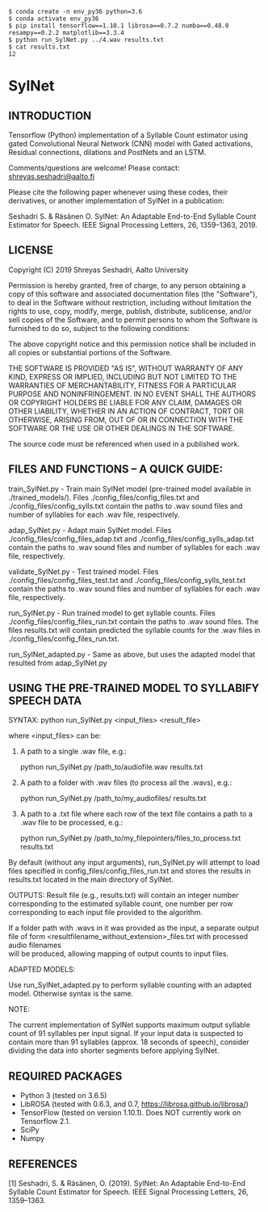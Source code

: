     $ conda create -n env_py36 python=3.6
    $ conda activate env_py36
    $ pip install tensorflow==1.10.1 librosa==0.7.2 numba==0.48.0 resampy==0.2.2 matplotlib==3.3.4
    $ python run_SylNet.py ../4.wav results.txt
    $ cat results.txt
    12

# SylNet

INTRODUCTION
------------
Tensorflow (Python) implementation of a Syllable Count estimator using gated Convolutional Neural Network (CNN) model with Gated activations, Residual connections, dilations and PostNets and an LSTM.

Comments/questions are welcome! Please contact: shreyas.seshadri@aalto.fi

Please cite the following paper whenever using these codes, their derivatives, or another
implementation of SylNet in a publication:

Seshadri S. & Räsänen O. SylNet: An Adaptable End-to-End Syllable Count Estimator for Speech. IEEE Signal Processing Letters, 26, 1359–1363, 2019.


LICENSE
-------

Copyright (C) 2019 Shreyas Seshadri, Aalto University

Permission is hereby granted, free of charge, to any person obtaining a copy of
this software and associated documentation files (the "Software"), to deal in
the Software without restriction, including without limitation the rights to
use, copy, modify, merge, publish, distribute, sublicense, and/or sell copies of
the Software, and to permit persons to whom the Software is furnished to do so,
subject to the following conditions:

The above copyright notice and this permission notice shall be included in all
copies or substantial portions of the Software.

THE SOFTWARE IS PROVIDED "AS IS", WITHOUT WARRANTY OF ANY KIND, EXPRESS OR
IMPLIED, INCLUDING BUT NOT LIMITED TO THE WARRANTIES OF MERCHANTABILITY, FITNESS
FOR A PARTICULAR PURPOSE AND NONINFRINGEMENT. IN NO EVENT SHALL THE AUTHORS OR
COPYRIGHT HOLDERS BE LIABLE FOR ANY CLAIM, DAMAGES OR OTHER LIABILITY, WHETHER
IN AN ACTION OF CONTRACT, TORT OR OTHERWISE, ARISING FROM, OUT OF OR IN
CONNECTION WITH THE SOFTWARE OR THE USE OR OTHER DEALINGS IN THE SOFTWARE.

The source code must be referenced when used in a published work.

FILES AND FUNCTIONS – A QUICK GUIDE:
-------------------
train_SylNet.py - Train main SylNet model (pre-trained model available in ./trained_models/). Files ./config_files/config_files.txt and ./config_files/config_sylls.txt contain the paths to .wav sound files and number of syllables for each .wav file, respectively.

adap_SylNet.py - Adapt main SylNet model. Files ./config_files/config_files_adap.txt and ./config_files/config_sylls_adap.txt contain the paths to .wav sound files and number of syllables for each .wav file, respectively.

validate_SylNet.py	- Test trained model. Files ./config_files/config_files_test.txt and ./config_files/config_sylls_test.txt contain the paths to .wav sound files and number of syllables for each .wav file, respectively.

run_SylNet.py	- Run trained model to get syllable counts. Files ./config_files/config_files_run.txt contain the paths to .wav sound files. The files results.txt will contain predicted the syllable counts for the .wav files in ./config_files/config_files_run.txt.

run_SylNet_adapted.py - Same as above, but uses the adapted model that resulted from adap_SylNet.py


USING THE PRE-TRAINED MODEL TO SYLLABIFY SPEECH DATA
-------------------

SYNTAX:
python run_SylNet.py <input_files> <result_file>

where <input_files> can be:
  1) A path to a single .wav file, e.g.:

      python run_SylNet.py /path_to/audiofile.wav results.txt

  2) A path to a folder with .wav files (to process all the .wavs), e.g.:

      python run_SylNet.py /path_to/my_audiofiles/ results.txt

  3) A path to a .txt file where each row of the text file contains a path to a
      .wav file to be processed, e.g.:

      python run_SylNet.py /path_to/my_filepointers/files_to_process.txt results.txt

By default (without any input arguments), run_SylNet.py will attempt to load files
specified in config_files/config_files_run.txt and stores the results in
results.txt located in the main directory of SylNet.

OUTPUTS:
  Result file (e.g., results.txt) will contain an integer number corresponding to
  the estimated syllable count, one number per row corresponding to each input file
  provided to the algorithm.

  If a folder path with .wavs in it was provided as the input, a separate output file
  of form <resultfilename_without_extension>_files.txt with processed audio filenames  
  will be produced, allowing mapping of output counts to input files.

ADAPTED MODELS:

Use run_SylNet_adapted.py to perform syllable counting with an adapted model.
Otherwise syntax is the same.

NOTE:

The current implementation of SylNet supports maximum output syllable count of 91 syllables per input signal. If your input data is suspected to contain more than 91 syllables (approx. 18 seconds of speech), consider dividing the data into shorter segments before applying SylNet.


REQUIRED PACKAGES
-------------------
- Python 3 (tested on 3.6.5)
- LibROSA (tested with 0.6.3, and 0.7, https://librosa.github.io/librosa/)
- TensorFlow (tested on version 1.10.1). Does NOT currently work on Tensorflow 2.1. 
- SciPy
- Numpy

REFERENCES
---------
[1] Seshadri, S. & Räsänen, O. (2019). SylNet: An Adaptable End-to-End Syllable Count Estimator for Speech. IEEE Signal Processing Letters, 26, 1359–1363.
